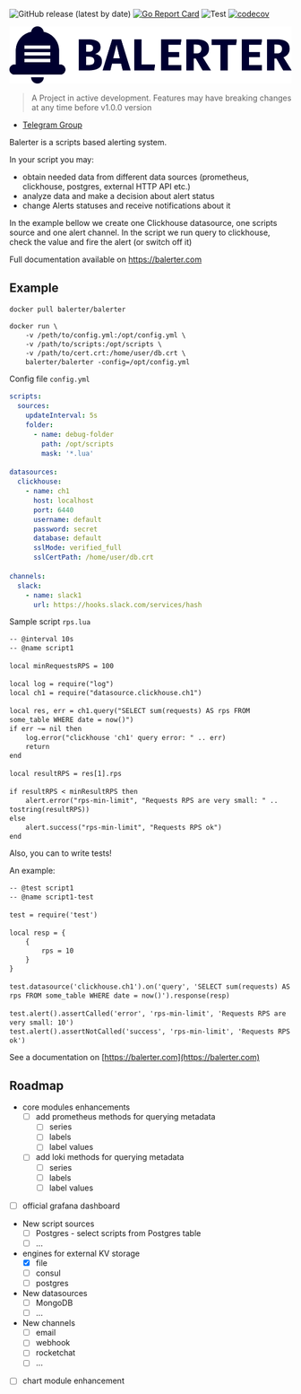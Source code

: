 ![GitHub release (latest by date)](https://img.shields.io/github/v/release/balerter/balerter) [![Go Report Card](https://goreportcard.com/badge/github.com/balerter/balerter)](https://goreportcard.com/report/github.com/balerter/balerter) ![Test](https://github.com/balerter/balerter/workflows/Test/badge.svg) [![codecov](https://codecov.io/gh/balerter/balerter/branch/master/graph/badge.svg)](https://codecov.io/gh/balerter/balerter) 

![logo.png](logo.png)

> A Project in active development. Features may have breaking changes at any time before v1.0.0 version 

- [Telegram Group](https://t.me/balerter)

Balerter is a scripts based alerting system.

In your script you may:
- obtain needed data from different data sources (prometheus, clickhouse, postgres, external HTTP API etc.)
- analyze data and make a decision about alert status
- change Alerts statuses and receive notifications about it 

In the example bellow we create one Clickhouse datasource, one scripts source and one alert channel.
In the script we run query to clickhouse, check the value and fire the alert (or switch off it)   

Full documentation available on https://balerter.com

## Example

```
docker pull balerter/balerter
```

```
docker run \
    -v /peth/to/config.yml:/opt/config.yml \
    -v /path/to/scripts:/opt/scripts \ 
    -v /path/to/cert.crt:/home/user/db.crt \
    balerter/balerter -config=/opt/config.yml
```

Config file `config.yml`
```yaml
scripts:
  sources:
    updateInterval: 5s
    folder:
      - name: debug-folder
        path: /opt/scripts
        mask: '*.lua'

datasources:
  clickhouse:
    - name: ch1
      host: localhost
      port: 6440
      username: default
      password: secret
      database: default
      sslMode: verified_full
      sslCertPath: /home/user/db.crt

channels:
  slack:
    - name: slack1
      url: https://hooks.slack.com/services/hash
```

Sample script `rps.lua`
```
-- @interval 10s
-- @name script1

local minRequestsRPS = 100

local log = require("log")
local ch1 = require("datasource.clickhouse.ch1")

local res, err = ch1.query("SELECT sum(requests) AS rps FROM some_table WHERE date = now()")
if err ~= nil then
    log.error("clickhouse 'ch1' query error: " .. err)
    return
end

local resultRPS = res[1].rps

if resultRPS < minResultRPS then
    alert.error("rps-min-limit", "Requests RPS are very small: " .. tostring(resultRPS))
else
    alert.success("rps-min-limit", "Requests RPS ok")
end 
```

Also, you can to write tests!

An example:

```
-- @test script1
-- @name script1-test

test = require('test')

local resp = {
    {
        rps = 10
    }
} 

test.datasource('clickhouse.ch1').on('query', 'SELECT sum(requests) AS rps FROM some_table WHERE date = now()').response(resp)

test.alert().assertCalled('error', 'rps-min-limit', 'Requests RPS are very small: 10')
test.alert().assertNotCalled('success', 'rps-min-limit', 'Requests RPS ok')
```

See a documentation on [https://balerter.com](https://balerter.com)

## Roadmap

- core modules enhancements
    - [ ] add prometheus methods for querying metadata
        - [ ] series
        - [ ] labels
        - [ ] label values
    - [ ] add loki methods for querying metadata
        - [ ] series
        - [ ] labels
        - [ ] label values
- [ ] official grafana dashboard
- New script sources
    - [ ] Postgres - select scripts from Postgres table
    - [ ] ...
- engines for external KV storage
    - [x] file
    - [ ] consul
    - [ ] postgres
- New datasources
    - [ ] MongoDB
    - [ ] ...
- New channels
    - [ ] email
    - [ ] webhook
    - [ ] rocketchat
    - [ ] ...
- [ ] chart module enhancement